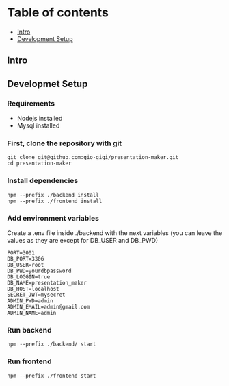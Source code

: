 # Table of contents

- [Intro](#intro)
- [Development Setup](#requirements)

## Intro <a name="intro"></a>

## Developmet Setup
### Requirements
- Nodejs installed
- Mysql installed
  
### First, clone the repository with git 
```
git clone git@github.com:gio-gigi/presentation-maker.git
cd presentation-maker
```

### Install dependencies
```
npm --prefix ./backend install
npm --prefix ./frontend install
```
### Add environment variables
Create a .env file inside ./backend with the next variables (you can leave the values as they are except for DB_USER and DB_PWD)
```
PORT=3001
DB_PORT=3306
DB_USER=root
DB_PWD=yourdbpassword
DB_LOGGIN=true
DB_NAME=presentation_maker
DB_HOST=localhost
SECRET_JWT=mysecret
ADMIN_PWD=admin
ADMIN_EMAIL=admin@gmail.com
ADMIN_NAME=admin

```
### Run backend
```
npm --prefix ./backend/ start
```
### Run frontend 
```
npm --prefix ./frontend start
```



